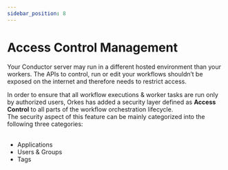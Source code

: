 ```yaml
---
sidebar_position: 8
---
```

# Access Control Management

Your Conductor server may run in a different hosted environment than your workers. The APIs to control, run or edit your workflows shouldn’t be exposed on the internet and therefore needs to restrict access.
<br/>

In order to ensure that all workflow executions & worker tasks are run only by authorized users, Orkes has added a security layer defined as **Access Control** to all parts of the workflow orchestration lifecycle.
<br/>
The security aspect of this feature can be mainly categorized into the following three categories:
<br/><br/>

* Applications
* Users & Groups
* Tags

